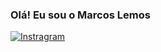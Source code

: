 ### Olá! Eu sou o Marcos Lemos

[![Instragram](https://img.shields.io/badge/Instagram-E4405F?style=for-the-badge&logo=instagram&logoColor=white)](https://www.instagram.com.br/marcosrlemos)
